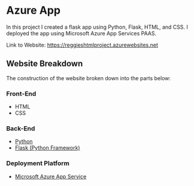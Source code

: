 # Azure App
In this project I created a flask app using Python, Flask, HTML, and CSS. I deployed the app using Microsoft Azure App Services PAAS.

Link to Website: https://reggieshtmlproject.azurewebsites.net


## Website Breakdown

The construction of the website broken down into the parts below:

### Front-End

- HTML
- CSS


### Back-End 

- [Python](https://www.python.org/) 
- [Flask (Python Framework)](https://flask.palletsprojects.com/en/1.1.x/)



### Deployment Platform

- [Microsoft Azure App Service](https://azure.microsoft.com/en-us/services/app-service/)

